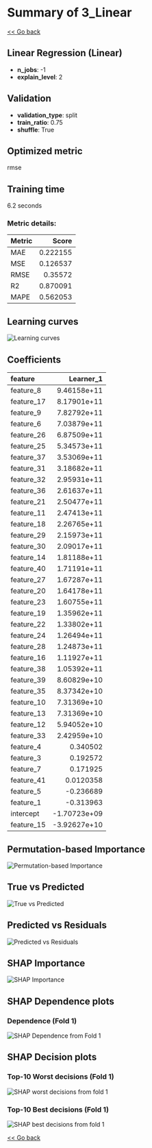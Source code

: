 # Summary of 3_Linear

[<< Go back](../README.md)


## Linear Regression (Linear)
- **n_jobs**: -1
- **explain_level**: 2

## Validation
 - **validation_type**: split
 - **train_ratio**: 0.75
 - **shuffle**: True

## Optimized metric
rmse

## Training time

6.2 seconds

### Metric details:
| Metric   |    Score |
|:---------|---------:|
| MAE      | 0.222155 |
| MSE      | 0.126537 |
| RMSE     | 0.35572  |
| R2       | 0.870091 |
| MAPE     | 0.562053 |



## Learning curves
![Learning curves](learning_curves.png)

## Coefficients
| feature    |    Learner_1 |
|:-----------|-------------:|
| feature_8  |  9.46158e+11 |
| feature_17 |  8.17901e+11 |
| feature_9  |  7.82792e+11 |
| feature_6  |  7.03879e+11 |
| feature_26 |  6.87509e+11 |
| feature_25 |  5.34573e+11 |
| feature_37 |  3.53069e+11 |
| feature_31 |  3.18682e+11 |
| feature_32 |  2.95931e+11 |
| feature_36 |  2.61637e+11 |
| feature_21 |  2.50477e+11 |
| feature_11 |  2.47413e+11 |
| feature_18 |  2.26765e+11 |
| feature_29 |  2.15973e+11 |
| feature_30 |  2.09017e+11 |
| feature_14 |  1.81188e+11 |
| feature_40 |  1.71191e+11 |
| feature_27 |  1.67287e+11 |
| feature_20 |  1.64178e+11 |
| feature_23 |  1.60755e+11 |
| feature_19 |  1.35962e+11 |
| feature_22 |  1.33802e+11 |
| feature_24 |  1.26494e+11 |
| feature_28 |  1.24873e+11 |
| feature_16 |  1.11927e+11 |
| feature_38 |  1.05392e+11 |
| feature_39 |  8.60829e+10 |
| feature_35 |  8.37342e+10 |
| feature_10 |  7.31369e+10 |
| feature_13 |  7.31369e+10 |
| feature_12 |  5.94052e+10 |
| feature_33 |  2.42959e+10 |
| feature_4  |  0.340502    |
| feature_3  |  0.192572    |
| feature_7  |  0.171925    |
| feature_41 |  0.0120358   |
| feature_5  | -0.236689    |
| feature_1  | -0.313963    |
| intercept  | -1.70723e+09 |
| feature_15 | -3.92627e+10 |


## Permutation-based Importance
![Permutation-based Importance](permutation_importance.png)
## True vs Predicted

![True vs Predicted](true_vs_predicted.png)


## Predicted vs Residuals

![Predicted vs Residuals](predicted_vs_residuals.png)



## SHAP Importance
![SHAP Importance](shap_importance.png)

## SHAP Dependence plots

### Dependence (Fold 1)
![SHAP Dependence from Fold 1](learner_fold_0_shap_dependence.png)

## SHAP Decision plots

### Top-10 Worst decisions (Fold 1)
![SHAP worst decisions from fold 1](learner_fold_0_shap_worst_decisions.png)
### Top-10 Best decisions (Fold 1)
![SHAP best decisions from fold 1](learner_fold_0_shap_best_decisions.png)

[<< Go back](../README.md)
